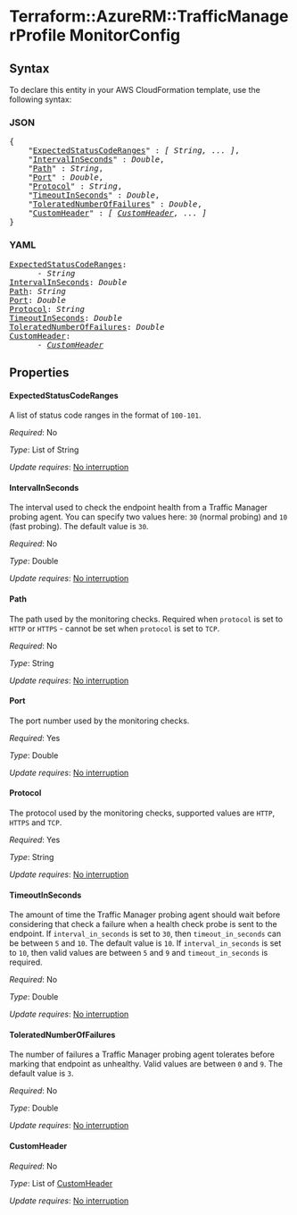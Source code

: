 # Terraform::AzureRM::TrafficManagerProfile MonitorConfig

## Syntax

To declare this entity in your AWS CloudFormation template, use the following syntax:

### JSON

<pre>
{
    "<a href="#expectedstatuscoderanges" title="ExpectedStatusCodeRanges">ExpectedStatusCodeRanges</a>" : <i>[ String, ... ]</i>,
    "<a href="#intervalinseconds" title="IntervalInSeconds">IntervalInSeconds</a>" : <i>Double</i>,
    "<a href="#path" title="Path">Path</a>" : <i>String</i>,
    "<a href="#port" title="Port">Port</a>" : <i>Double</i>,
    "<a href="#protocol" title="Protocol">Protocol</a>" : <i>String</i>,
    "<a href="#timeoutinseconds" title="TimeoutInSeconds">TimeoutInSeconds</a>" : <i>Double</i>,
    "<a href="#toleratednumberoffailures" title="ToleratedNumberOfFailures">ToleratedNumberOfFailures</a>" : <i>Double</i>,
    "<a href="#customheader" title="CustomHeader">CustomHeader</a>" : <i>[ <a href="monitorconfig-customheader.md">CustomHeader</a>, ... ]</i>
}
</pre>

### YAML

<pre>
<a href="#expectedstatuscoderanges" title="ExpectedStatusCodeRanges">ExpectedStatusCodeRanges</a>: <i>
      - String</i>
<a href="#intervalinseconds" title="IntervalInSeconds">IntervalInSeconds</a>: <i>Double</i>
<a href="#path" title="Path">Path</a>: <i>String</i>
<a href="#port" title="Port">Port</a>: <i>Double</i>
<a href="#protocol" title="Protocol">Protocol</a>: <i>String</i>
<a href="#timeoutinseconds" title="TimeoutInSeconds">TimeoutInSeconds</a>: <i>Double</i>
<a href="#toleratednumberoffailures" title="ToleratedNumberOfFailures">ToleratedNumberOfFailures</a>: <i>Double</i>
<a href="#customheader" title="CustomHeader">CustomHeader</a>: <i>
      - <a href="monitorconfig-customheader.md">CustomHeader</a></i>
</pre>

## Properties

#### ExpectedStatusCodeRanges

A list of status code ranges in the format of `100-101`.

_Required_: No

_Type_: List of String

_Update requires_: [No interruption](https://docs.aws.amazon.com/AWSCloudFormation/latest/UserGuide/using-cfn-updating-stacks-update-behaviors.html#update-no-interrupt)

#### IntervalInSeconds

The interval used to check the endpoint health from a Traffic Manager probing agent. You can specify two values here: `30` (normal probing) and `10` (fast probing). The default value is `30`.

_Required_: No

_Type_: Double

_Update requires_: [No interruption](https://docs.aws.amazon.com/AWSCloudFormation/latest/UserGuide/using-cfn-updating-stacks-update-behaviors.html#update-no-interrupt)

#### Path

The path used by the monitoring checks. Required when `protocol` is set to `HTTP` or `HTTPS` - cannot be set when `protocol` is set to `TCP`.

_Required_: No

_Type_: String

_Update requires_: [No interruption](https://docs.aws.amazon.com/AWSCloudFormation/latest/UserGuide/using-cfn-updating-stacks-update-behaviors.html#update-no-interrupt)

#### Port

The port number used by the monitoring checks.

_Required_: Yes

_Type_: Double

_Update requires_: [No interruption](https://docs.aws.amazon.com/AWSCloudFormation/latest/UserGuide/using-cfn-updating-stacks-update-behaviors.html#update-no-interrupt)

#### Protocol

The protocol used by the monitoring checks, supported values are `HTTP`, `HTTPS` and `TCP`.

_Required_: Yes

_Type_: String

_Update requires_: [No interruption](https://docs.aws.amazon.com/AWSCloudFormation/latest/UserGuide/using-cfn-updating-stacks-update-behaviors.html#update-no-interrupt)

#### TimeoutInSeconds

The amount of time the Traffic Manager probing agent should wait before considering that check a failure when a health check probe is sent to the endpoint. If `interval_in_seconds` is set to `30`, then `timeout_in_seconds` can be between `5` and `10`. The default value is `10`. If `interval_in_seconds` is set to `10`, then valid values are between `5` and `9` and `timeout_in_seconds` is required.

_Required_: No

_Type_: Double

_Update requires_: [No interruption](https://docs.aws.amazon.com/AWSCloudFormation/latest/UserGuide/using-cfn-updating-stacks-update-behaviors.html#update-no-interrupt)

#### ToleratedNumberOfFailures

The number of failures a Traffic Manager probing agent tolerates before marking that endpoint as unhealthy. Valid values are between `0` and `9`. The default value is `3`.

_Required_: No

_Type_: Double

_Update requires_: [No interruption](https://docs.aws.amazon.com/AWSCloudFormation/latest/UserGuide/using-cfn-updating-stacks-update-behaviors.html#update-no-interrupt)

#### CustomHeader

_Required_: No

_Type_: List of <a href="monitorconfig-customheader.md">CustomHeader</a>

_Update requires_: [No interruption](https://docs.aws.amazon.com/AWSCloudFormation/latest/UserGuide/using-cfn-updating-stacks-update-behaviors.html#update-no-interrupt)

